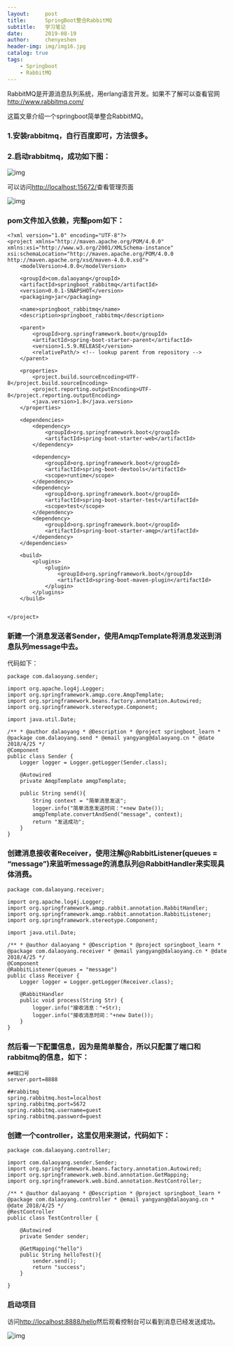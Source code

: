 ```yaml
---
layout:     post
title:      SpringBoot整合RabbitMQ
subtitle:   学习笔记
date:       2019-08-19
author:     chenyeshen
header-img: img/img16.jpg
catalog: true
tags:
    - Springboot
    - RabbitMQ
---
```


RabbitMQ是开源消息队列系统，用erlang语言开发。如果不了解可以查看官网<http://www.rabbitmq.com/>

这篇文章介绍一个springboot简单整合RabbitMQ。

### 1.安装rabbitmq，自行百度即可，方法很多。

### 2.启动rabbitmq，成功如下图：

![img](https://chenyeshen.oss-cn-shenzhen.aliyuncs.com/oneblog/article/20190528113701519.png)

可以访问<http://localhost:15672/>查看管理页面

![img](https://chenyeshen.oss-cn-shenzhen.aliyuncs.com/oneblog/article/20190528113702393.png)

### pom文件加入依赖，完整pom如下：

```
<?xml version="1.0" encoding="UTF-8"?>
<project xmlns="http://maven.apache.org/POM/4.0.0" xmlns:xsi="http://www.w3.org/2001/XMLSchema-instance" xsi:schemaLocation="http://maven.apache.org/POM/4.0.0 http://maven.apache.org/xsd/maven-4.0.0.xsd">
    <modelVersion>4.0.0</modelVersion>

    <groupId>com.dalaoyang</groupId>
    <artifactId>springboot_rabbitmq</artifactId>
    <version>0.0.1-SNAPSHOT</version>
    <packaging>jar</packaging>

    <name>springboot_rabbitmq</name>
    <description>springboot_rabbitmq</description>

    <parent>
        <groupId>org.springframework.boot</groupId>
        <artifactId>spring-boot-starter-parent</artifactId>
        <version>1.5.9.RELEASE</version>
        <relativePath/> <!-- lookup parent from repository -->
    </parent>

    <properties>
        <project.build.sourceEncoding>UTF-8</project.build.sourceEncoding>
        <project.reporting.outputEncoding>UTF-8</project.reporting.outputEncoding>
        <java.version>1.8</java.version>
    </properties>

    <dependencies>
        <dependency>
            <groupId>org.springframework.boot</groupId>
            <artifactId>spring-boot-starter-web</artifactId>
        </dependency>

        <dependency>
            <groupId>org.springframework.boot</groupId>
            <artifactId>spring-boot-devtools</artifactId>
            <scope>runtime</scope>
        </dependency>
        <dependency>
            <groupId>org.springframework.boot</groupId>
            <artifactId>spring-boot-starter-test</artifactId>
            <scope>test</scope>
        </dependency>
        <dependency>
            <groupId>org.springframework.boot</groupId>
            <artifactId>spring-boot-starter-amqp</artifactId>
        </dependency>
    </dependencies>

    <build>
        <plugins>
            <plugin>
                <groupId>org.springframework.boot</groupId>
                <artifactId>spring-boot-maven-plugin</artifactId>
            </plugin>
        </plugins>
    </build>


</project>
```

### 新建一个消息发送者Sender，使用AmqpTemplate将消息发送到消息队列message中去。

代码如下：

```
package com.dalaoyang.sender;

import org.apache.log4j.Logger;
import org.springframework.amqp.core.AmqpTemplate;
import org.springframework.beans.factory.annotation.Autowired;
import org.springframework.stereotype.Component;

import java.util.Date;

/** * @author dalaoyang * @Description * @project springboot_learn * @package com.dalaoyang.send * @email yangyang@dalaoyang.cn * @date 2018/4/25 */
@Component
public class Sender {
    Logger logger = Logger.getLogger(Sender.class);

    @Autowired
    private AmqpTemplate amqpTemplate;

    public String send(){
        String context = "简单消息发送";
        logger.info("简单消息发送时间："+new Date());
        amqpTemplate.convertAndSend("message", context);
        return "发送成功";
    }
}
```

### 创建消息接收者Receiver，使用注解@RabbitListener(queues = “message”)来监听message的消息队列@RabbitHandler来实现具体消费。

```
package com.dalaoyang.receiver;

import org.apache.log4j.Logger;
import org.springframework.amqp.rabbit.annotation.RabbitHandler;
import org.springframework.amqp.rabbit.annotation.RabbitListener;
import org.springframework.stereotype.Component;

import java.util.Date;

/** * @author dalaoyang * @Description * @project springboot_learn * @package com.dalaoyang.receiver * @email yangyang@dalaoyang.cn * @date 2018/4/25 */
@Component
@RabbitListener(queues = "message")
public class Receiver {
    Logger logger = Logger.getLogger(Receiver.class);

    @RabbitHandler
    public void process(String Str) {
        logger.info("接收消息："+Str);
        logger.info("接收消息时间："+new Date());
    }
}
```

### 然后看一下配置信息，因为是简单整合，所以只配置了端口和rabbitmq的信息，如下：

```
##端口号
server.port=8888

##rabbitmq
spring.rabbitmq.host=localhost
spring.rabbitmq.port=5672
spring.rabbitmq.username=guest
spring.rabbitmq.password=guest
```

### 创建一个controller，这里仅用来测试，代码如下：

```
package com.dalaoyang.controller;

import com.dalaoyang.sender.Sender;
import org.springframework.beans.factory.annotation.Autowired;
import org.springframework.web.bind.annotation.GetMapping;
import org.springframework.web.bind.annotation.RestController;

/** * @author dalaoyang * @Description * @project springboot_learn * @package com.dalaoyang.controller * @email yangyang@dalaoyang.cn * @date 2018/4/25 */
@RestController
public class TestController {

    @Autowired
    private Sender sender;

    @GetMapping("hello")
    public String helloTest(){
        sender.send();
        return "success";
    }

}
```

### 启动项目

访问<http://localhost:8888/hello>然后观看控制台可以看到消息已经发送成功。

![img](https://chenyeshen.oss-cn-shenzhen.aliyuncs.com/oneblog/article/20190528113704079.png)

